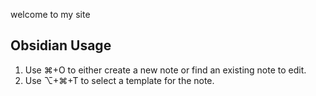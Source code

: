 welcome to my site

## Obsidian Usage
1. Use ⌘+O to either create a new note or find an existing note to edit.
2. Use ⌥+⌘+T to select a template for the note. 

